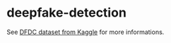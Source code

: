 # deepfake-detection

See [DFDC dataset from Kaggle](https://www.kaggle.com/c/deepfake-detection-challenge) for more informations.
